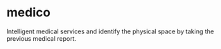 # medico
Intelligent medical services and identify the physical space by taking the previous medical report.
